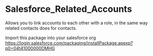 # Salesforce_Related_Accounts
Allows you to link accounts to each other with a role, in the same way related contacts does for contacts.

Import this package into your salesforce org
https://login.salesforce.com/packaging/installPackage.apexp?p0=04t41000000DMHG
